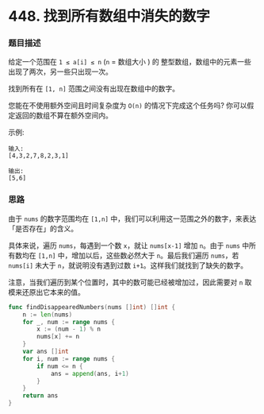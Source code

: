 # 448. 找到所有数组中消失的数字

### 题目描述

给定一个范围在 `1 ≤ a[i] ≤ n` (`n` = 数组大小 ) 的 整型数组，数组中的元素一些出现了两次，另一些只出现一次。

找到所有在 `[1, n]` 范围之间没有出现在数组中的数字。

您能在不使用额外空间且时间复杂度为 `O(n)` 的情况下完成这个任务吗? 你可以假定返回的数组不算在额外空间内。

示例:

```
输入:
[4,3,2,7,8,2,3,1]

输出:
[5,6]
```

### 思路

由于 `nums` 的数字范围均在 `[1,n]` 中，我们可以利用这一范围之外的数字，来表达「是否存在」的含义。

具体来说，遍历 `nums`，每遇到一个数 `x`，就让 `nums[x-1]` 增加 `n`。由于 `nums` 中所有数均在 `[1,n]` 中，增加以后，这些数必然大于 `n`。最后我们遍历 `nums`，若 `nums[i]` 未大于 `n`，就说明没有遇到过数 `i+1`。这样我们就找到了缺失的数字。

注意，当我们遍历到某个位置时，其中的数可能已经被增加过，因此需要对 `n` 取模来还原出它本来的值。


```go
func findDisappearedNumbers(nums []int) []int {
    n := len(nums)
    for _, num := range nums {
        x := (num - 1) % n
        nums[x] += n
    }
    var ans []int
    for i, num := range nums {
        if num <= n {
            ans = append(ans, i+1)
        }
    }
    return ans
}
```